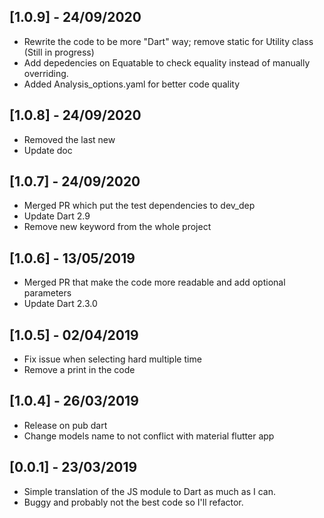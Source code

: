 ## [1.0.9] - 24/09/2020
- Rewrite the code to be more "Dart" way; remove static for Utility class (Still in progress)
- Add depedencies on Equatable to check equality instead of manually overriding.
- Added Analysis_options.yaml for better code quality

## [1.0.8] - 24/09/2020
- Removed the last new
- Update doc

## [1.0.7] - 24/09/2020
- Merged PR which put the test dependencies to dev_dep
- Update Dart 2.9
- Remove new keyword from the whole project

## [1.0.6] - 13/05/2019
- Merged PR that make the code more readable and add optional parameters
- Update Dart 2.3.0 

## [1.0.5] - 02/04/2019

- Fix issue when selecting hard multiple time
- Remove a print in the code

## [1.0.4] - 26/03/2019

- Release on pub dart
- Change models name to not conflict with material flutter app

## [0.0.1] - 23/03/2019

- Simple translation of the JS module to Dart as much as I can.
- Buggy and probably not the best code so I'll refactor.
